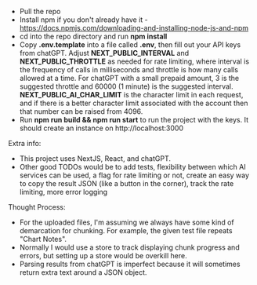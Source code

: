 - Pull the repo
- Install npm if you don't already have it - https://docs.npmjs.com/downloading-and-installing-node-js-and-npm
- cd into the repo directory and run **npm install**
- Copy **.env.template** into a file called **.env**, then fill out your API keys from chatGPT. Adjust **NEXT_PUBLIC_INTERVAL** and **NEXT_PUBLIC_THROTTLE** as needed for rate limiting, where interval is the frequency of calls in milliseconds and throttle is how many calls allowed at a time. For chatGPT with a small prepaid amount, 3 is the suggested throttle and 60000 (1 minute) is the suggested interval. **NEXT_PUBLIC_AI_CHAR_LIMIT** is the character limit in each request, and if there is a better character limit associated with the account then that number can be raised from 4096.
- Run **npm run build && npm run start** to run the project with the keys. It should create an instance on http://localhost:3000

Extra info:
- This project uses NextJS, React, and chatGPT.
- Other good TODOs would be to add tests, flexibility between which AI services can be used, a flag for rate limiting or not, create an easy way to copy the result JSON (like a button in the corner), track the rate limiting, more error logging

Thought Process:
- For the uploaded files, I'm assuming we always have some kind of demarcation for chunking. For example, the given test file repeats "Chart Notes".
- Normally I would use a store to track displaying chunk progress and errors, but setting up a store would be overkill here.
- Parsing results from chatGPT is imperfect because it will sometimes return extra text around a JSON object.
